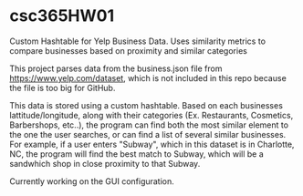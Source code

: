 # csc365HW01
Custom Hashtable for Yelp Business Data. Uses similarity metrics to compare businesses based on proximity and similar categories


This project parses data from the business.json file from https://www.yelp.com/dataset, which is not included in this
repo because the file is too big for GitHub.

This data is stored using a custom hashtable. Based on each businesses lattitude/longitude, along with their categories 
(Ex. Restaurants, Cosmetics, Barbershops, etc..), the program can find both the most similar element to the one the user 
searches, or can find a list of several similar businesses. For example, if a user enters "Subway", which in this dataset is
in Charlotte, NC, the program will find the best match to Subway, which will be a sandwhich shop in close proximity to that 
Subway.

Currently working on the GUI configuration.

